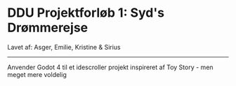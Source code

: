 # DDU Projektforløb 1: Syd's Drømmerejse

Lavet af: Asger, Emilie, Kristine & Sirius

---

Anvender Godot 4 til et idescroller projekt inspireret af Toy Story - men meget mere voldelig
